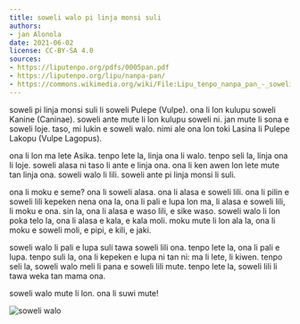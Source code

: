 ```yaml
---
title: soweli walo pi linja monsi suli
authors:
- jan Alonola
date: 2021-06-02
license: CC-BY-SA 4.0
sources:
- https://liputenpo.org/pdfs/0005pan.pdf
- https://liputenpo.org/lipu/nanpa-pan/
- https://commons.wikimedia.org/wiki/File:Lipu_tenpo_nanpa_pan_-_soweli_walo.png
---
```


soweli pi linja monsi suli li soweli Pulepe (Vulpe). ona li lon kulupu soweli Kanine (Caninae). soweli ante mute li lon kulupu soweli ni. jan mute li sona e soweli loje. taso, mi lukin e soweli walo. nimi ale ona lon toki Lasina li Pulepe Lakopu (Vulpe Lagopus).

ona li lon ma lete Asika. tenpo lete la, linja ona li walo. tenpo seli la, linja ona li loje. soweli alasa ni taso li ante e linja ona. ona li ken awen lon lete mute tan linja ona. soweli walo li lili. soweli ante pi linja monsi li suli.

ona li moku e seme? ona li soweli alasa. ona li alasa e soweli lili. ona li pilin e soweli lili kepeken nena ona la, ona li pali e lupa lon ma, li alasa e soweli lili, li moku e ona. sin la, ona li alasa e waso lili, e sike waso. soweli walo li lon poka telo la, ona li alasa e kala, e kala moli. moku mute li lon ala la, ona li moku e soweli moli, e pipi, e kili, e jaki.

soweli walo li pali e lupa suli tawa soweli lili ona. tenpo lete la, ona li pali e lupa. tenpo suli la, ona li kepeken e lupa ni tan ni: ma li lete, li kiwen. tenpo seli la, soweli walo meli li pana e soweli lili mute. tenpo lete la, soweli lili li tawa weka tan mama ona.

soweli walo mute li lon. ona li suwi mute!

![soweli walo](https://upload.wikimedia.org/wikipedia/commons/3/3f/Lipu_tenpo_nanpa_pan_-_soweli_walo.png)